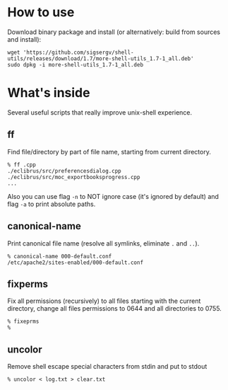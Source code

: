 How to use
==========

Download binary package and install (or alternatively: build from sources and install):

    wget 'https://github.com/sigsergv/shell-utils/releases/download/1.7/more-shell-utils_1.7-1_all.deb'
    sudo dpkg -i more-shell-utils_1.7-1_all.deb

What's inside
=============

Several useful scripts that really improve unix-shell experience.

ff
--

Find file/directory by part of file name, starting from current directory.

~~~~~
% ff .cpp
./eclibrus/src/preferencesdialog.cpp
./eclibrus/src/moc_exportbooksprogress.cpp
...
~~~~~

Also you can use flag `-n` to NOT ignore case (it's ignored by default) and flag `-a` 
to print absolute paths.


canonical-name
--------------

Print canonical file name (resolve all symlinks, eliminate `.` and `..`).

~~~~~
% canonical-name 000-default.conf 
/etc/apache2/sites-enabled/000-default.conf
~~~~~


fixperms
--------

Fix all permissions (recursively) to all files starting with the current directory, change all files permissions
to 0644 and all directories to 0755.

~~~~~
% fixeprms
%
~~~~~


uncolor
-------

Remove shell escape special characters from stdin and put to stdout

~~~~~~
% uncolor < log.txt > clear.txt
~~~~~~



